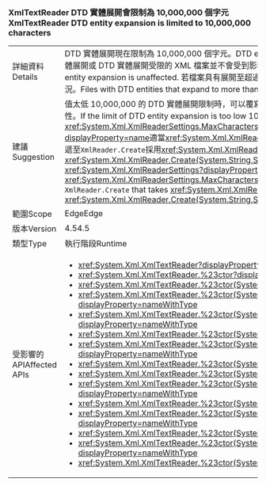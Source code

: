 ### <a name="xmltextreader-dtd-entity-expansion-is-limited-to-10000000-characters"></a><span data-ttu-id="05ebf-101">XmlTextReader DTD 實體展開會限制為 10,000,000 個字元</span><span class="sxs-lookup"><span data-stu-id="05ebf-101">XmlTextReader DTD entity expansion is limited to 10,000,000 characters</span></span>

|   |   |
|---|---|
|<span data-ttu-id="05ebf-102">詳細資料</span><span class="sxs-lookup"><span data-stu-id="05ebf-102">Details</span></span>|<span data-ttu-id="05ebf-103">DTD 實體展開現在限制為 10,000,000 個字元。</span><span class="sxs-lookup"><span data-stu-id="05ebf-103">DTD entity expansion is now limited to 10,000,000 characters.</span></span> <span data-ttu-id="05ebf-104">載入無 DTD 實體展開或 DTD 實體展開受限的 XML 檔案並不會受到影響。</span><span class="sxs-lookup"><span data-stu-id="05ebf-104">Loading XML files without DTD entity expansion or with limited DTD entity expansion is unaffected.</span></span> <span data-ttu-id="05ebf-105">若檔案具有展開至超過 10,000,000 個字元的 DTD 實體，則會載入失敗，而且現在會擲回例外狀況。</span><span class="sxs-lookup"><span data-stu-id="05ebf-105">Files with DTD entities that expand to more than 10,000,000 characters fail to load, and now throw an exception.</span></span>|
|<span data-ttu-id="05ebf-106">建議</span><span class="sxs-lookup"><span data-stu-id="05ebf-106">Suggestion</span></span>|<span data-ttu-id="05ebf-107">值太低 10,000,000 的 DTD 實體展開限制時，可以覆寫與<xref:System.Xml.XmlReaderSettings.MaxCharactersFromEntities>屬性。</span><span class="sxs-lookup"><span data-stu-id="05ebf-107">If the limit of DTD entity expansion is too low 10,000,000, the value can be overridden with the <xref:System.Xml.XmlReaderSettings.MaxCharactersFromEntities> property.</span></span> <span data-ttu-id="05ebf-108"><xref:System.Xml.XmlReaderSettings?displayProperty=name>適當<xref:System.Xml.XmlReaderSettings.MaxCharactersFromEntities?displayProperty=name>值可以傳遞至<code>XmlReader.Create</code>採用<xref:System.Xml.XmlReaderSettings?displayProperty=name>（即<xref:System.Xml.XmlReader.Create(System.String,System.Xml.XmlReaderSettings)>)</span><span class="sxs-lookup"><span data-stu-id="05ebf-108">An <xref:System.Xml.XmlReaderSettings?displayProperty=name> with the proper <xref:System.Xml.XmlReaderSettings.MaxCharactersFromEntities?displayProperty=name> value can be passed to <code>XmlReader.Create</code> that takes <xref:System.Xml.XmlReaderSettings?displayProperty=name> (ie. <xref:System.Xml.XmlReader.Create(System.String,System.Xml.XmlReaderSettings)>)</span></span>|
|<span data-ttu-id="05ebf-109">範圍</span><span class="sxs-lookup"><span data-stu-id="05ebf-109">Scope</span></span>|<span data-ttu-id="05ebf-110">Edge</span><span class="sxs-lookup"><span data-stu-id="05ebf-110">Edge</span></span>|
|<span data-ttu-id="05ebf-111">版本</span><span class="sxs-lookup"><span data-stu-id="05ebf-111">Version</span></span>|<span data-ttu-id="05ebf-112">4.5</span><span class="sxs-lookup"><span data-stu-id="05ebf-112">4.5</span></span>|
|<span data-ttu-id="05ebf-113">類型</span><span class="sxs-lookup"><span data-stu-id="05ebf-113">Type</span></span>|<span data-ttu-id="05ebf-114">執行階段</span><span class="sxs-lookup"><span data-stu-id="05ebf-114">Runtime</span></span>|
|<span data-ttu-id="05ebf-115">受影響的 API</span><span class="sxs-lookup"><span data-stu-id="05ebf-115">Affected APIs</span></span>|<ul><li><xref:System.Xml.XmlTextReader?displayProperty=nameWithType></li><li><xref:System.Xml.XmlTextReader.%23ctor?displayProperty=nameWithType></li><li><xref:System.Xml.XmlTextReader.%23ctor(System.IO.Stream)?displayProperty=nameWithType></li><li><xref:System.Xml.XmlTextReader.%23ctor(System.IO.Stream,System.Xml.XmlNameTable)?displayProperty=nameWithType></li><li><xref:System.Xml.XmlTextReader.%23ctor(System.IO.Stream,System.Xml.XmlNodeType,System.Xml.XmlParserContext)?displayProperty=nameWithType></li><li><xref:System.Xml.XmlTextReader.%23ctor(System.IO.TextReader)?displayProperty=nameWithType></li><li><xref:System.Xml.XmlTextReader.%23ctor(System.IO.TextReader,System.Xml.XmlNameTable)?displayProperty=nameWithType></li><li><xref:System.Xml.XmlTextReader.%23ctor(System.String)?displayProperty=nameWithType></li><li><xref:System.Xml.XmlTextReader.%23ctor(System.String,System.IO.Stream)?displayProperty=nameWithType></li><li><xref:System.Xml.XmlTextReader.%23ctor(System.String,System.IO.Stream,System.Xml.XmlNameTable)?displayProperty=nameWithType></li><li><xref:System.Xml.XmlTextReader.%23ctor(System.String,System.IO.TextReader)?displayProperty=nameWithType></li><li><xref:System.Xml.XmlTextReader.%23ctor(System.String,System.IO.TextReader,System.Xml.XmlNameTable)?displayProperty=nameWithType></li><li><xref:System.Xml.XmlTextReader.%23ctor(System.String,System.Xml.XmlNameTable)?displayProperty=nameWithType></li><li><xref:System.Xml.XmlTextReader.%23ctor(System.String,System.Xml.XmlNodeType,System.Xml.XmlParserContext)?displayProperty=nameWithType></li><li><xref:System.Xml.XmlTextReader.%23ctor(System.Xml.XmlNameTable)?displayProperty=nameWithType></li></ul>|

